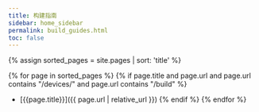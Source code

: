 ```yaml
---
title: 构建指南
sidebar: home_sidebar
permalink: build_guides.html
toc: false
---
```


{% assign sorted_pages = site.pages | sort: 'title' %}

{% for page in sorted_pages %}
{% if page.title and page.url and page.url contains "/devices/" and page.url contains "/build" %}
- [{{page.title}}]({{ page.url | relative_url }})
{% endif %}
{% endfor %}
